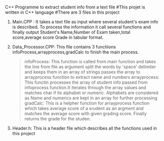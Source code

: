 C++ Programme to extract student info from a text file
#This projet is written in C++ language
#There are 3 files in this project
 1. Main.CPP : It takes a text file as input where several student's exam info is described. To process the information
	       it call several functions and finally output Student's Name,Number of Exam taken,total score,average score
		Grade in tabular format.

 2. Data_Processor.CPP: This file contains 3 functiions infoProcess,arrayprocess,gradCalc to finish the main process.

	> infoProcess: This function is called from main function and takes the line from file as argument split the words
			 by 'space' delimiter and keeps them in an array of strings passes the array to arrayprocess 
			function to extract name and numbers
	> arrayprocess: This functin processes the array of student info passed from infoprocess function.It iterates 
			through the array values and matches char if its alphabet or numeric. Alphabets are considered 
			as Name and numerics are kept in an array for further processing
	> gradCalc:    This is a helpher function for arrayprocess function which takes average score of a srudent as an argment and matches the 
			average score with given grading score. Finally returns the grade for the studen.

3. Header.h: This is a header file which describes all the functions used in this project
